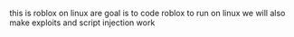this is roblox on linux 
are goal is to code roblox to run on linux
we will also make exploits and script injection
work
